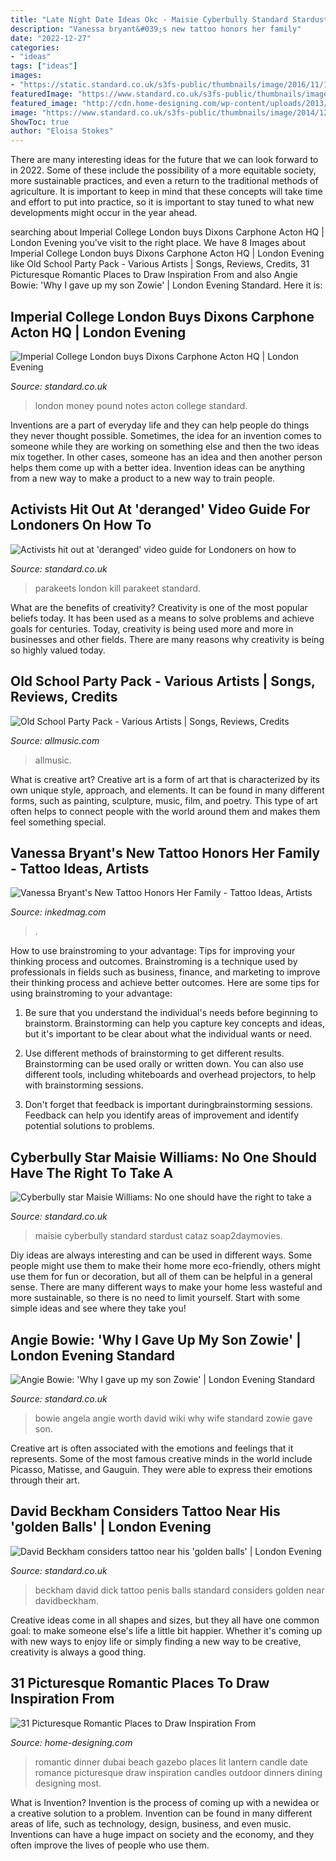 ```yaml
---
title: "Late Night Date Ideas Okc - Maisie Cyberbully Standard Stardust Cataz Soap2daymovies"
description: "Vanessa bryant&#039;s new tattoo honors her family"
date: "2022-12-27"
categories:
- "ideas"
tags: ["ideas"]
images:
- "https://static.standard.co.uk/s3fs-public/thumbnails/image/2016/11/16/21/pound-notes-money.jpg"
featuredImage: "https://www.standard.co.uk/s3fs-public/thumbnails/image/2012/01/03/09/DavidBeckham_415.jpg"
featured_image: "http://cdn.home-designing.com/wp-content/uploads/2013/03/lantern-lit-beach-dinner-beneath-white-gazebo.jpeg"
image: "https://www.standard.co.uk/s3fs-public/thumbnails/image/2014/12/02/08/parakeet.jpg"
ShowToc: true
author: "Eloisa Stokes"
---
```



There are many interesting ideas for the future that we can look forward to in 2022. Some of these include the possibility of a more equitable society, more sustainable practices, and even a return to the traditional methods of agriculture. It is important to keep in mind that these concepts will take time and effort to put into practice, so it is important to stay tuned to what new developments might occur in the year ahead.

	

		
searching about Imperial College London buys Dixons Carphone Acton HQ | London Evening you've visit to the right place. We have 8 Images about Imperial College London buys Dixons Carphone Acton HQ | London Evening like Old School Party Pack - Various Artists | Songs, Reviews, Credits, 31 Picturesque Romantic Places to Draw Inspiration From and also Angie Bowie: &#039;Why I gave up my son Zowie&#039; | London Evening Standard. Here it is:
		
    
## Imperial College London Buys Dixons Carphone Acton HQ | London Evening

<img loading=lazy src="https://static.standard.co.uk/s3fs-public/thumbnails/image/2016/11/16/21/pound-notes-money.jpg" onerror="this.onerror=null;this.src='https://tse3.mm.bing.net/th?id=OIP.ObU0t-4mAawRhMhfneyWhAHaE8&amp;pid=15.1';" alt="Imperial College London buys Dixons Carphone Acton HQ | London Evening">

_Source: standard.co.uk_

>london money pound notes acton college standard. 

	

Inventions are a part of everyday life and they can help people do things they never thought possible. Sometimes, the idea for an invention comes to someone while they are working on something else and then the two ideas mix together. In other cases, someone has an idea and then another person helps them come up with a better idea. Invention ideas can be anything from a new way to make a product to a new way to train people.

    
## Activists Hit Out At &#039;deranged&#039; Video Guide For Londoners On How To

<img loading=lazy src="https://www.standard.co.uk/s3fs-public/thumbnails/image/2014/12/02/08/parakeet.jpg" onerror="this.onerror=null;this.src='https://tse1.mm.bing.net/th?id=OIP.9L48FI1DMNnsSM2tPCJ3nQHaE8&amp;pid=15.1';" alt="Activists hit out at &#039;deranged&#039; video guide for Londoners on how to">

_Source: standard.co.uk_

>parakeets london kill parakeet standard. 

	

What are the benefits of creativity?
Creativity is one of the most popular beliefs today. It has been used as a means to solve problems and achieve goals for centuries. Today, creativity is being used more and more in businesses and other fields. There are many reasons why creativity is being so highly valued today.

    
## Old School Party Pack - Various Artists | Songs, Reviews, Credits

<img loading=lazy src="http://cps-static.rovicorp.com/3/JPG_1080/MI0000/831/MI0000831717.jpg?partner=allrovi.com" onerror="this.onerror=null;this.src='https://tse1.mm.bing.net/th?id=OIP.zWGWUUrtLn28Hl1hyhoflwHaHa&amp;pid=15.1';" alt="Old School Party Pack - Various Artists | Songs, Reviews, Credits">

_Source: allmusic.com_

>allmusic. 

	

What is creative art?
Creative art is a form of art that is characterized by its own unique style, approach, and elements. It can be found in many different forms, such as painting, sculpture, music, film, and poetry. This type of art often helps to connect people with the world around them and makes them feel something special.

    
## Vanessa Bryant&#039;s New Tattoo Honors Her Family - Tattoo Ideas, Artists

<img loading=lazy src="https://www.inkedmag.com/.image/t_share/MTc2MDk2MTc5NDc2NTA2NTAz/new-project.png" onerror="this.onerror=null;this.src='https://tse3.mm.bing.net/th?id=OIP.7zI_49fYYR6jjcXOIIwVHQHaD4&amp;pid=15.1';" alt="Vanessa Bryant&#039;s New Tattoo Honors Her Family - Tattoo Ideas, Artists">

_Source: inkedmag.com_

>. 

	

How to use brainstroming to your advantage: Tips for improving your thinking process and outcomes.
Brainstroming is a technique used by professionals in fields such as business, finance, and marketing to improve their thinking process and achieve better outcomes. Here are some tips for using brainstroming to your advantage: 
1. Be sure that you understand the individual's needs before beginning to brainstorm. Brainstorming can help you capture key concepts and ideas, but it's important to be clear about what the individual wants or need.

2. Use different methods of brainstorming to get different results. Brainstorming can be used orally or written down. You can also use different tools, including whiteboards and overhead projectors, to help with brainstorming sessions.

3. Don't forget that feedback is important duringbrainstorming sessions. Feedback can help you identify areas of improvement and identify potential solutions to problems.

    
## Cyberbully Star Maisie Williams: No One Should Have The Right To Take A

<img loading=lazy src="https://static.standard.co.uk/s3fs-public/thumbnails/image/2015/01/14/16/maisie-williams.jpg" onerror="this.onerror=null;this.src='https://tse4.mm.bing.net/th?id=OIP.07kUc9cx3imyv1clOet9oQHaE8&amp;pid=15.1';" alt="Cyberbully star Maisie Williams: No one should have the right to take a">

_Source: standard.co.uk_

>maisie cyberbully standard stardust cataz soap2daymovies. 

	

Diy ideas are always interesting and can be used in different ways. Some people might use them to make their home more eco-friendly, others might use them for fun or decoration, but all of them can be helpful in a general sense. There are many different ways to make your home less wasteful and more sustainable, so there is no need to limit yourself. Start with some simple ideas and see where they take you!

    
## Angie Bowie: &#039;Why I Gave Up My Son Zowie&#039; | London Evening Standard

<img loading=lazy src="https://static.standard.co.uk/s3fs-public/thumbnails/image/2016/01/07/08/angiebowie.jpg" onerror="this.onerror=null;this.src='https://tse2.mm.bing.net/th?id=OIP.fR5rXnBgMbmgLXsmMaoUBgHaE8&amp;pid=15.1';" alt="Angie Bowie: &#039;Why I gave up my son Zowie&#039; | London Evening Standard">

_Source: standard.co.uk_

>bowie angela angie worth david wiki why wife standard zowie gave son. 

	

Creative art is often associated with the emotions and feelings that it represents. Some of the most famous creative minds in the world include Picasso, Matisse, and Gauguin. They were able to express their emotions through their art.

    
## David Beckham Considers Tattoo Near His &#039;golden Balls&#039; | London Evening

<img loading=lazy src="https://www.standard.co.uk/s3fs-public/thumbnails/image/2012/01/03/09/DavidBeckham_415.jpg" onerror="this.onerror=null;this.src='https://tse1.mm.bing.net/th?id=OIP.F5lf4CVYFQXVOTiJS4k-XQAAAA&amp;pid=15.1';" alt="David Beckham considers tattoo near his &#039;golden balls&#039; | London Evening">

_Source: standard.co.uk_

>beckham david dick tattoo penis balls standard considers golden near davidbeckham. 

	

Creative ideas come in all shapes and sizes, but they all have one common goal: to make someone else's life a little bit happier. Whether it's coming up with new ways to enjoy life or simply finding a new way to be creative, creativity is always a good thing.

    
## 31 Picturesque Romantic Places To Draw Inspiration From

<img loading=lazy src="http://cdn.home-designing.com/wp-content/uploads/2013/03/lantern-lit-beach-dinner-beneath-white-gazebo.jpeg" onerror="this.onerror=null;this.src='https://tse1.mm.bing.net/th?id=OIP.mwelckvOBtNxw7X8B2nqnAHaEK&amp;pid=15.1';" alt="31 Picturesque Romantic Places to Draw Inspiration From">

_Source: home-designing.com_

>romantic dinner dubai beach gazebo places lit lantern candle date romance picturesque draw inspiration candles outdoor dinners dining designing most. 

	

What is Invention?
Invention is the process of coming up with a newidea or a creative solution to a problem. Invention can be found in many different areas of life, such as technology, design, business, and even music. Inventions can have a huge impact on society and the economy, and they often improve the lives of people who use them.

